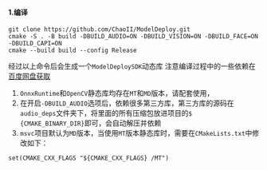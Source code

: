 #### 1.编译

```bach
git clone https://github.com/ChaoII/ModelDeploy.git
cmake -S . -B build -DBUILD_AUDIO=ON -DBUILD_VISION=ON -DBUILD_FACE=ON -DBUILD_CAPI=ON
cmake --build build --config Release
```

经过以上命令后会生成一个`ModelDeploySDK`动态库
注意编译过程中的一些依赖在[百度网盘获取](https://pan.baidu.com/s/1HkutYev3GkKYTvn6NKmBFA?pwd=j5z7)

1. `OnnxRuntime`和`OpenCV`静态库均存在`MT`和`MD`版本，请配套使用，
2. 在开启`-DBUILD_AUDIO`选项后，依赖很多第三方库，第三方库的源码在`audio_deps`文件夹下，将里面的所有压缩包放进项目的`$
   {CMAKE_BINARY_DIR}`即可，会自动解压并依赖
3. `msvc`项目默认为`MD`版本，当使用`MT`版本静态库时，需要在`CMakeLists.txt`中修改如下：

```CMakeLists.txt
set(CMAKE_CXX_FLAGS "${CMAKE_CXX_FLAGS} /MT")
```
